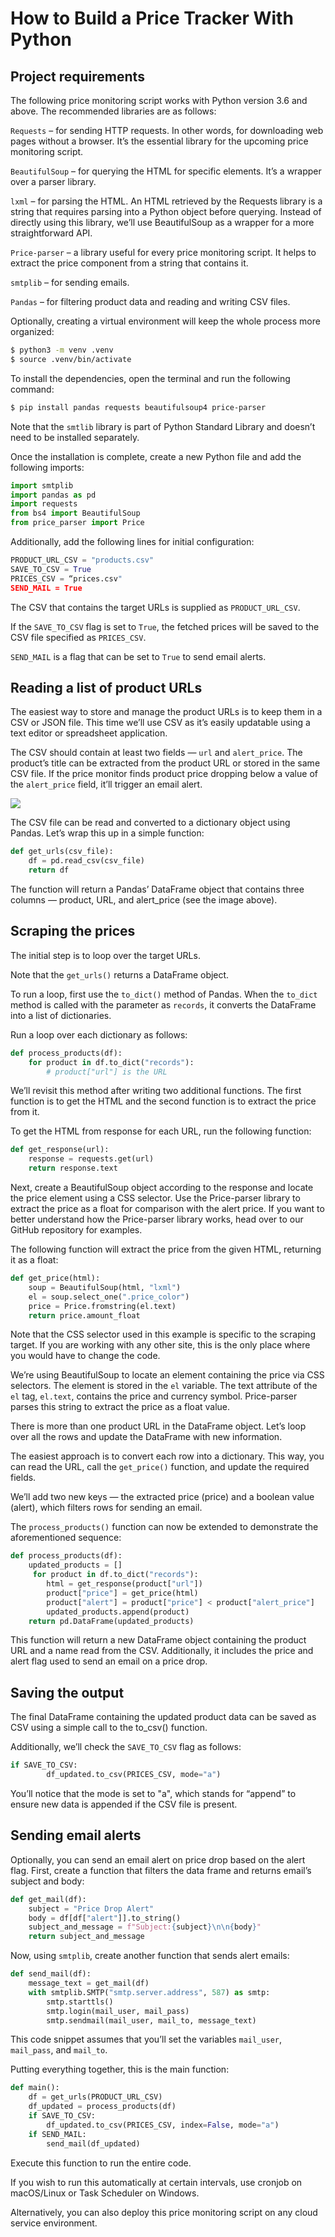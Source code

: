 # How to Build a Price Tracker With Python

## Project requirements

The following price monitoring script works with Python version 3.6 and above. The recommended libraries are as follows:

`Requests` – for sending HTTP requests. In other words, for downloading web pages without a browser. It’s the essential library for the upcoming price monitoring script.

`BeautifulSoup` – for querying the HTML for specific elements. It’s a wrapper over a parser library.

`lxml` – for parsing the HTML. An HTML retrieved by the Requests library is a string that requires parsing into a Python object before querying. Instead of directly using this library, we’ll use BeautifulSoup as a wrapper for a more straightforward API.

`Price-parser` – a library useful for every price monitoring script. It helps to extract the price component from a string that contains it.

`smtplib` – for sending emails.

`Pandas` – for filtering product data and reading and writing CSV files.

Optionally, creating a virtual environment will keep the whole process more organized:

```bash
$ python3 -m venv .venv
$ source .venv/bin/activate
```

To install the dependencies, open the terminal and run the following command:

```bash
$ pip install pandas requests beautifulsoup4 price-parser
```

Note that the `smtlib` library is part of Python Standard Library and doesn’t need to be installed separately.

Once the installation is complete, create a new Python file and add the following imports:

```python
import smtplib
import pandas as pd
import requests
from bs4 import BeautifulSoup
from price_parser import Price
```

Additionally, add the following lines for initial configuration:

```python
PRODUCT_URL_CSV = "products.csv"
SAVE_TO_CSV = True
PRICES_CSV = “prices.csv"
SEND_MAIL = True
```

The CSV that contains the target URLs is supplied as `PRODUCT_URL_CSV`.

If the `SAVE_TO_CSV` flag is set to `True`, the fetched prices will be saved to the CSV file specified as `PRICES_CSV`.

`SEND_MAIL` is a flag that can be set to `True` to send email alerts.

## Reading a list of product URLs

The easiest way to store and manage the product URLs is to keep them in a CSV or JSON file. This time we’ll use CSV as it’s easily updatable using a text editor or spreadsheet application.

The CSV should contain at least two fields — `url` and `alert_price`. The product’s title can be extracted from the product URL or stored in the same CSV file. If the price monitor finds product price dropping below a value of the `alert_price` field, it’ll trigger an email alert.

![](https://images.prismic.io/oxylabs-sm/ZWRmNGFkMTQtNTBmNS00ZDkzLWFjOTMtOGZmMjdiZDZkYjQx_product-urls.png?auto=compress,format&rect=0,0,1530,276&w=1530&h=276&fm=webp&dpr=2&q=50)

The CSV file can be read and converted to a dictionary object using Pandas. Let’s wrap this up in a simple function:

```python
def get_urls(csv_file):
    df = pd.read_csv(csv_file)
    return df
```

The function will return a Pandas’ DataFrame object that contains three columns — product, URL, and alert_price (see the image above).

## Scraping the prices

The initial step is to loop over the target URLs.

Note that the `get_urls()` returns a DataFrame object. 

To run a loop, first use the `to_dict()` method of Pandas. When the `to_dict` method is called with the parameter as `records`, it converts the DataFrame into a list of dictionaries. 

Run a loop over each dictionary as follows:

```python
def process_products(df):
    for product in df.to_dict("records"):
        # product["url"] is the URL
```

We’ll revisit this method after writing two additional functions. The first function is to get the HTML and the second function is to extract the price from it.

To get the HTML from response for each URL, run the following function:

```python
def get_response(url):
    response = requests.get(url)
    return response.text
```

Next, create a BeautifulSoup object according to the response and locate the price element using a CSS selector. Use the Price-parser library to extract the price as a float for comparison with the alert price. If you want to better understand how the Price-parser library works, head over to our GitHub repository for examples.

The following function will extract the price from the given HTML, returning it as a float:

```python
def get_price(html):
    soup = BeautifulSoup(html, "lxml")
    el = soup.select_one(".price_color")
    price = Price.fromstring(el.text)
    return price.amount_float
```

Note that the CSS selector used in this example is specific to the scraping target. If you are working with any other site, this is the only place where you would have to change the code.

We’re using BeautifulSoup to locate an element containing the price via CSS selectors. The element is stored in the `el` variable. The text attribute of the `el` tag, `el.text`, contains the price and currency symbol. Price-parser parses this string to extract the price as a float value.

There is more than one product URL in the DataFrame object. Let’s loop over all the rows and update the DataFrame with new information.

The easiest approach is to convert each row into a dictionary. This way, you can read the URL, call the `get_price()` function, and update the required fields.

We’ll add two new keys — the extracted price (price) and a boolean value (alert), which filters rows for sending an email.

The `process_products()` function can now be extended to demonstrate the aforementioned sequence:

```python
def process_products(df):
    updated_products = []
     for product in df.to_dict("records"):
        html = get_response(product["url"])
        product["price"] = get_price(html)
        product["alert"] = product["price"] < product["alert_price"]
        updated_products.append(product)
    return pd.DataFrame(updated_products)
```

This function will return a new DataFrame object containing the product URL and a name read from the CSV. Additionally, it includes the price and alert flag used to send an email on a price drop.

## Saving the output
The final DataFrame containing the updated product data can be saved as CSV using a simple call to the to_csv() function.

Additionally, we’ll check the `SAVE_TO_CSV` flag as follows:

```python
if SAVE_TO_CSV:
        df_updated.to_csv(PRICES_CSV, mode="a")
```

You’ll notice that the mode is set to "a", which stands for “append” to ensure new data is appended if the CSV file is present.

## Sending email alerts

Optionally, you can send an email alert on price drop based on the alert flag. First, create a function that filters the data frame and returns email’s subject and body:

```python
def get_mail(df):
    subject = "Price Drop Alert"
    body = df[df["alert"]].to_string()
    subject_and_message = f"Subject:{subject}\n\n{body}"
    return subject_and_message
```

Now, using `smtplib`, create another function that sends alert emails:

```python
def send_mail(df):
    message_text = get_mail(df)
    with smtplib.SMTP("smtp.server.address", 587) as smtp:
        smtp.starttls()
        smtp.login(mail_user, mail_pass)
        smtp.sendmail(mail_user, mail_to, message_text)
```

This code snippet assumes that you’ll set the variables `mail_user`, `mail_pass`, and `mail_to`.

Putting everything together, this is the main function:

```python
def main():
    df = get_urls(PRODUCT_URL_CSV)
    df_updated = process_products(df)
    if SAVE_TO_CSV:
        df_updated.to_csv(PRICES_CSV, index=False, mode="a")
    if SEND_MAIL:
        send_mail(df_updated)
```

Execute this function to run the entire code. 

If you wish to run this automatically at certain intervals, use cronjob on macOS/Linux or Task Scheduler on Windows. 

Alternatively, you can also deploy this price monitoring script on any cloud service environment.

